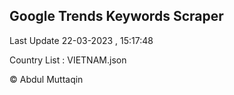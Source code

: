 

## Google Trends Keywords Scraper 
 
Last Update 22-03-2023 , 15:17:48

Country List :
VIETNAM.json



© Abdul Muttaqin 
